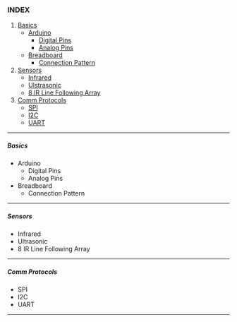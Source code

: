 
### INDEX
 1.  [Basics](#Basics)
      *  [Arduino](#Arduino)
	        * [Digital Pins](#DigitalPins)
	        * [Analog Pins](#analogpins)
      * [Breadboard](#breadboard)	
	    * [Connection Pattern](#Connectionpattern)
2. [Sensors]()
    * [Infrared](#Infrared)
    * [Ulstrasonic](#ultrasonic)
    * [8 IR Line Following Array](#8IRLineFollowingArray)
3. [Comm Protocols](#CommProtocols)
	* [SPI](#SPI)
	* [I2C](#I2C)
	* [UART](#UART)
----
##### Basics
* Arduino
    * Digital Pins
    * Analog Pins
* Breadboard
   * Connection Pattern
---
##### Sensors
* Infrared
* Ultrasonic
* 8 IR Line Following Array
---
##### Comm Protocols
* SPI
* I2C
* UART
-----






